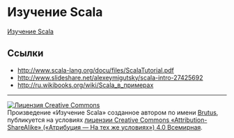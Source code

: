Изучение Scala
==============

[Изучение Scala](src)

## Ссылки

* http://www.scala-lang.org/docu/files/ScalaTutorial.pdf
* http://www.slideshare.net/alexeymigutsky/scala-intro-27425692
* http://ru.wikibooks.org/wiki/Scala_в_примерах

----

<a rel="license" href="http://creativecommons.org/licenses/by-sa/4.0/"><img alt="Лицензия Creative Commons" style="border-width:0" src="http://i.creativecommons.org/l/by-sa/4.0/88x31.png" /></a><br />Произведение «<span xmlns:dct="http://purl.org/dc/terms/" href="http://purl.org/dc/dcmitype/Text" property="dct:title" rel="dct:type">Изучение Scala</span>» созданное автором по имени <a xmlns:cc="http://creativecommons.org/ns#" href="https://github.com/dev-brutus/learning-scala" property="cc:attributionName" rel="cc:attributionURL">Brutus</a>, публикуется на условиях <a rel="license" href="http://creativecommons.org/licenses/by-sa/4.0/">лицензии Creative Commons «Attribution-ShareAlike» («Атрибуция — На тех же условиях») 4.0 Всемирная</a>.